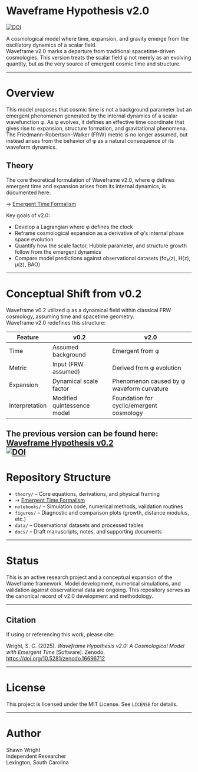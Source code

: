 # Waveframe Hypothesis v2.0

[![DOI](https://zenodo.org/badge/1030461404.svg)](https://doi.org/10.5281/zenodo.16696712)

A cosmological model where time, expansion, and gravity emerge from the oscillatory dynamics of a scalar field.  
Waveframe v2.0 marks a departure from traditional spacetime-driven cosmologies. This version treats the scalar field φ not merely as an evolving quantity, but as the very source of emergent cosmic time and structure. 

---

# Overview

This model proposes that cosmic time is not a background parameter but an emergent phenomenon generated by the internal dynamics of a scalar wavefunction φ. As φ evolves, it defines an effective time coordinate that gives rise to expansion, structure formation, and gravitational phenomena. The Friedmann–Robertson–Walker (FRW) metric is no longer assumed, but instead arises from the behavior of φ as a natural consequence of its waveform dynamics.

## Theory

The core theoretical formulation of Waveframe v2.0, where φ defines emergent time and expansion arises from its internal dynamics, is documented here:

→ [Emergent Time Formalism](theory/emergent_time_formalism.md)

Key goals of v2.0:
- Develop a Lagrangian where φ defines the clock
- Reframe cosmological expansion as a derivative of φ’s internal phase space evolution
- Quantify how the scale factor, Hubble parameter, and structure growth follow from the emergent dynamics
- Compare model predictions against observational datasets (fσ₈(z), H(z), μ(z), BAO)

---

# Conceptual Shift from v0.2

Waveframe v0.2 utilized φ as a dynamical field within classical FRW cosmology, assuming time and spacetime geometry.  
Waveframe v2.0 redefines this structure:

| Feature | v0.2 | v2.0 |
|--------|------|------|
| Time | Assumed background | Emergent from φ |
| Metric | Input (FRW assumed) | Derived from φ evolution |
| Expansion | Dynamical scale factor | Phenomenon caused by φ waveform curvature |
| Interpretation | Modified quintessence model | Foundation for cyclic/emergent cosmology |

The previous version can be found here:  
[Waveframe Hypothesis v0.2](https://doi.org/10.5281/zenodo.16657151)  
[![DOI](https://zenodo.org/badge/DOI/10.5281/zenodo.16657151.svg)](https://doi.org/10.5281/zenodo.16657151)
---

# Repository Structure

- `theory/` – Core equations, derivations, and physical framing
-   → [Emergent Time Formalism](theory/emergent_time_formalism.md)
- `notebooks/` – Simulation code, numerical methods, validation routines
- `figures/` – Diagnostic and comparison plots (growth, distance modulus, etc.)
- `data/` – Observational datasets and processed tables
- `docs/` – Draft manuscripts, notes, and supporting documents

---

# Status

This is an active research project and a conceptual expansion of the Waveframe framework. Model development, numerical simulations, and validation against observational data are ongoing. This repository serves as the canonical record of v2.0 development and methodology.

---

## Citation

If using or referencing this work, please cite:

Wright, S. C. (2025). *Waveframe Hypothesis v2.0: A Cosmological Model with Emergent Time* [Software]. Zenodo. https://doi.org/10.5281/zenodo.16696712


---

# License

This project is licensed under the MIT License. See `LICENSE` for details.

---

# Author

Shawn Wright  
Independent Researcher  
Lexington, South Carolina
